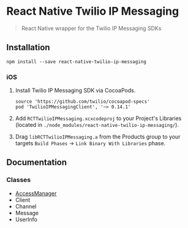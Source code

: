 # React Native Twilio IP Messaging
>React Native wrapper for the Twilio IP Messaging SDKs

## Installation
```npm install --save react-native-twilio-ip-messaging```

### iOS
1. Install Twilio IP Messaging SDK via CocoaPods.

    ```
    source 'https://github.com/twilio/cocoapod-specs'
    pod 'TwilioIPMessagingClient', '~> 0.14.1'
    ```
    
2. Add `RCTTwilioIPMessaging.xcxcodeproj` to your Project's Libraries (located in `./node_modules/react-native-twilio-ip-messaging/`).
3. Drag `libRCTTwilioIPMessaging.a` from the Products group to your targets `Build Phases` -> `Link Binary With Libraries` phase.

## Documentation

### Classes

- [AccessManager](#accessmanager)
- Client
- Channel
- Message
- UserInfo